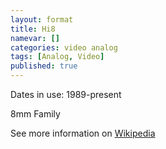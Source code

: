 ```yaml
---
layout: format
title: Hi8
namevar: []
categories: video analog
tags: [Analog, Video]
published: true
---
```


Dates in use: 1989-present

8mm Family

See more information on [Wikipedia](https://en.wikipedia.org/wiki/8_mm_video_format#Hi8)
